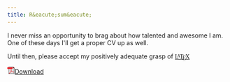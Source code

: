 ```yaml
---
title: R&eacute;sum&eacute;
---
```


I never miss an opportunity to brag about how talented and awesome I am. One of these days I'll get a proper CV up as well.

Until then, please accept my positively adequate grasp of 
[<span style="font-family: cmr10,LMRoman10-Regular,Times,serif;" >L<span style="text-transform: uppercase; font-size: 70%; margin-left: -0.36em; vertical-align: 0.3em; line-height: 0; margin-right: -0.15em;">a</span>T<span style="text-transform: uppercase; margin-left: -0.1667em; vertical-align: -0.5ex; line-height: 0; margin-right: -0.125em;">e</span>X</span>](http://en.wikipedia.org/wiki/LaTeX)

![PDF](/content/icons/pdf.png "PDF")[Download](b.m.luchen.resume.02052013.pdf)


